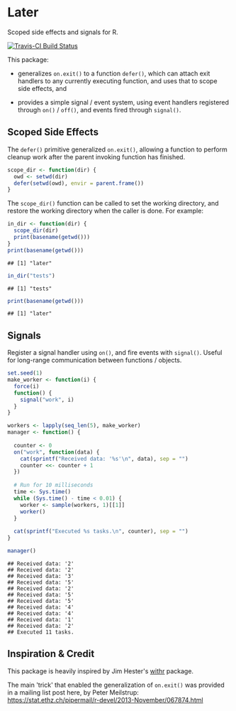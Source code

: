 
Later
=====

Scoped side effects and signals for R.

[![Travis-CI Build Status](https://travis-ci.org/kevinushey/later.svg?branch=master)](https://travis-ci.org/kevinushey/later)

This package:

-   generalizes `on.exit()` to a function `defer()`, which can attach exit handlers to any currently executing function, and uses that to scope side effects, and

-   provides a simple signal / event system, using event handlers registered through `on()` / `off()`, and events fired through `signal()`.

Scoped Side Effects
-------------------

The `defer()` primitive generalized `on.exit()`, allowing a function to perform cleanup work after the parent invoking function has finished.

``` r
scope_dir <- function(dir) {
  owd <- setwd(dir)
  defer(setwd(owd), envir = parent.frame())
}
```

The `scope_dir()` function can be called to set the working directory, and restore the working directory when the caller is done. For example:

``` r
in_dir <- function(dir) {
  scope_dir(dir)
  print(basename(getwd()))
}
print(basename(getwd()))
```

    ## [1] "later"

``` r
in_dir("tests")
```

    ## [1] "tests"

``` r
print(basename(getwd()))
```

    ## [1] "later"

Signals
-------

Register a signal handler using `on()`, and fire events with `signal()`. Useful for long-range communication between functions / objects.

``` r
set.seed(1)
make_worker <- function(i) {
  force(i)
  function() {
    signal("work", i)
  }
}

workers <- lapply(seq_len(5), make_worker)
manager <- function() {
  
  counter <- 0
  on("work", function(data) {
    cat(sprintf("Received data: '%s'\n", data), sep = "")
    counter <<- counter + 1
  })
  
  # Run for 10 milliseconds
  time <- Sys.time()
  while (Sys.time() - time < 0.01) {
    worker <- sample(workers, 1)[[1]]
    worker()
  }
  
  cat(sprintf("Executed %s tasks.\n", counter), sep = "")
}

manager()
```

    ## Received data: '2'
    ## Received data: '2'
    ## Received data: '3'
    ## Received data: '5'
    ## Received data: '2'
    ## Received data: '5'
    ## Received data: '5'
    ## Received data: '4'
    ## Received data: '4'
    ## Received data: '1'
    ## Received data: '2'
    ## Executed 11 tasks.

Inspiration & Credit
--------------------

This package is heavily inspired by Jim Hester's [withr](https://github.com/jimhester/withr) package.

The main 'trick' that enabled the generalization of `on.exit()` was provided in a mailing list post here, by Peter Meilstrup: <https://stat.ethz.ch/pipermail/r-devel/2013-November/067874.html>
